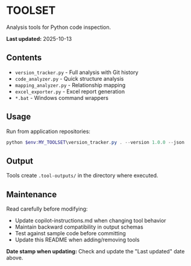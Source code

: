 # TOOLSET

Analysis tools for Python code inspection.

**Last updated:** 2025-10-13

## Contents

- `version_tracker.py` - Full analysis with Git history
- `code_analyzer.py` - Quick structure analysis
- `mapping_analyzer.py` - Relationship mapping
- `excel_exporter.py` - Excel report generation
- `*.bat` - Windows command wrappers

## Usage

Run from application repositories:
```powershell
python $env:MY_TOOLSET\version_tracker.py . --version 1.0.0 --json
```

## Output

Tools create `.tool-outputs/` in the directory where executed.

## Maintenance

Read carefully before modifying:
- Update copilot-instructions.md when changing tool behavior
- Maintain backward compatibility in output schemas
- Test against sample code before committing
- Update this README when adding/removing tools

**Date stamp when updating:** Check and update the "Last updated" date above.
